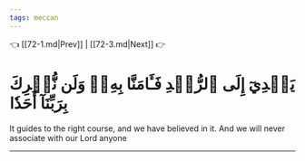 ```yaml
---
tags: meccan
---
```


👈 [[72-1.md|Prev]] | [[72-3.md|Next]] 👉

# يَهۡدِيٓ إِلَى ٱلرُّشۡدِ فَـَٔامَنَّا بِهِۦۖ وَلَن نُّشۡرِكَ بِرَبِّنَآ أَحَدٗا

It guides to the right course, and we have believed in it. And we will never associate with our Lord anyone

---

